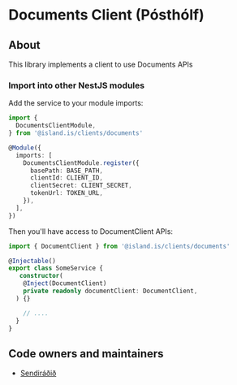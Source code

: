 <!-- gitbook-navigation: "Documents" -->

# Documents Client (Pósthólf)

## About

This library implements a client to use Documents APIs

### Import into other NestJS modules

Add the service to your module imports:

```typescript
import {
  DocumentsClientModule,
} from '@island.is/clients/documents'

@Module({
  imports: [
    DocumentsClientModule.register({
      basePath: BASE_PATH,
      clientId: CLIENT_ID,
      clientSecret: CLIENT_SECRET,
      tokenUrl: TOKEN_URL,
    }),
  ],
})

```

Then you'll have access to DocumentClient APIs:

```typescript
import { DocumentClient } from '@island.is/clients/documents'

@Injectable()
export class SomeService {
   constructor(
    @Inject(DocumentClient)
    private readonly documentClient: DocumentClient,
  ) {}

    // ....
  }
}
```

## Code owners and maintainers

- [Sendiráðið](https://github.com/orgs/island-is/teams/sendiradid/members)
